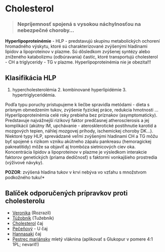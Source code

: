 Cholesterol
===========

> ### Nepríjemnosť spojená s vysokou náchylnosťou na nebezpečné choroby…

**Hyperlipoproteinémie** - HLP - predstavujú skupinu metabolických ochorení
hromadného výskytu, ktoré sú charakterizované zvýšenými hladinami lipidov a
lipoproteinov v plazme. Sú dôsledkom zvýšenej syntézy alebo zníženého
katabolizmu (odbúravania) častíc, ktoré transportujú cholesterol - CH a
triglyceridy - TG v plazme. Hyperlipoproteinémia nie je obezita!!!

Klasifikácia HLP
----------------

1. hypercholesterolémia   2. kombinované hyperlipidémie   3.
hypertriglyceridémia.

Podľa typu poruchy pristupujeme k liečbe spravidla metódami - dieta s prísnym
obmedzením tukov, zvýšenie fyzickej práce, redukcia hmotnosti …
Hyperlipoproteinémia celé roky prebieha bez príznakov (asymptomaticky).
Predstavuje najvážnejší rizikový faktor predčasnej atherosclerosis a jej
komplikácií (akútny IM, upchávanie - aterosklerotické postihnutie karotíd a
mozgových tepien, náhlej mozgovej príhody, ischemickej choroby DK…).   Niektoré
typy HLP, sprevádzané veľmi zvýšenými hladinami CH a TG môžu byť spojené s
rizikom vzniku akútneho zápalu pankreasu (hemoragickej pakreatitídy)   môže sa
objaviť aj trombóza sietnicových ciev oka. Koncentrácia lipidov a lipoproteinov
v plazme je výsledkom interakcie faktorov genetických (priama dedičnosť) s
faktormi vonkajšieho prostredia (výživové návyky).

**POZOR**: zvýšená hladina tukov v krvi nebýva vo vzťahu s množstvom podkožného
tuku!*

Balíček odporučených prípravkov proti cholesterolu
--------------------------------------------------

* [Veronika](../tinktury/veronika) (Rozrazil)
* [Túžobník](../tinktury/tuzobnik) (Tužebník)
* [Cholesterol](../caje/cholesterol) čaj
* [Pečeňový](../caje/pecenovy-u-caj) - U čaj
* [Hannasaki](../caje/hannasaki) čaj
* [Pestrec mariánsky](../caje/pestrec) mletý vláknina (aplikovať s Glukopur v pomere 4:1 1PL; nevariť!)
